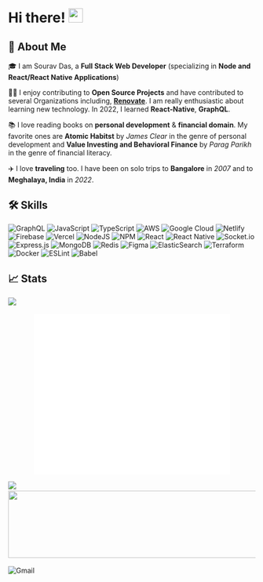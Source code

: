 # Hi there! <img src="https://media.giphy.com/media/hvRJCLFzcasrR4ia7z/giphy.gif" width="29px" height="29px">

## 🚀 About Me

🎓 I am Sourav Das, a **Full Stack Web Developer** (specializing in **Node and React/React Native Applications**)

👨‍💻 I enjoy contributing to **Open Source Projects** and have contributed to several Organizations including, **[Renovate](https://github.com/renovatebot/renovate)**. I am really enthusiastic about learning new technology. In 2022, I learned **React-Native**, **GraphQL**.

📚 I love reading books on **personal development** & **financial domain**. My favorite ones are **Atomic Habitst** by _James Clear_ in the genre of personal development and **Value Investing and Behavioral Finance** by _Parag Parikh_ in the genre of financial literacy.

✈️ I love **traveling** too. I have been on solo trips to **Bangalore** in _2007_ and to **Meghalaya, India** in _2022_.

## 🛠️ Skills
![GraphQL](https://img.shields.io/badge/-GraphQL-E10098?style=flat&logo=graphql&logoColor=white) 
![JavaScript](https://img.shields.io/badge/javascript-%23323330.svg?style=flat&logo=javascript&logoColor=%23F7DF1E) 
![TypeScript](https://img.shields.io/badge/typescript-%23007ACC.svg?style=flat&logo=typescript&logoColor=white) 
![AWS](https://img.shields.io/badge/AWS-%23FF9900.svg?style=flat&logo=amazon-aws&logoColor=white) 
![Google Cloud](https://img.shields.io/badge/Google%20Cloud-%234285F4.svg?style=flat&logo=google-cloud&logoColor=white) 
![Netlify](https://img.shields.io/badge/netlify-%23000000.svg?style=flat&logo=netlify&logoColor=#00C7B7) 
![Firebase](https://img.shields.io/badge/firebase-%23039BE5.svg?style=flat&logo=firebase)
![Vercel](https://img.shields.io/badge/vercel-%23000000.svg?style=flat&logo=vercel&logoColor=white)
![NodeJS](https://img.shields.io/badge/node.js-6DA55F?style=flat&logo=node.js&logoColor=white)
![NPM](https://img.shields.io/badge/NPM-%23000000.svg?style=flat&logo=npm&logoColor=white)
![React](https://img.shields.io/badge/react-%2320232a.svg?style=flat&logo=react&logoColor=%2361DAFB)
![React Native](https://img.shields.io/badge/react_native-%2320232a.svg?style=flat&logo=react&logoColor=%2361DAFB)
![Socket.io](https://img.shields.io/badge/Socket.io-black?style=flat&logo=socket.io&badgeColor=010101) ![Express.js](https://img.shields.io/badge/express.js-%23404d59.svg?style=flat&logo=express&logoColor=%2361DAFB)
![MongoDB](https://img.shields.io/badge/MongoDB-%234ea94b.svg?style=flat&logo=mongodb&logoColor=white)
![Redis](https://img.shields.io/badge/redis-%23DD0031.svg?style=flat&logo=redis&logoColor=white)
![Figma](https://img.shields.io/badge/figma-%23F24E1E.svg?style=flat&logo=figma&logoColor=white)
![ElasticSearch](https://img.shields.io/badge/-ElasticSearch-005571?style=flat&logo=elasticsearch)
![Terraform](https://img.shields.io/badge/terraform-%235835CC.svg?style=flat&logo=terraform&logoColor=white)
![Docker](https://img.shields.io/badge/docker-%230db7ed.svg?style=flat&logo=docker&logoColor=white)
![ESLint](https://img.shields.io/badge/ESLint-4B3263?style=flat&logo=eslint&logoColor=white)
![Babel](https://img.shields.io/badge/Babel-F9DC3e?style=flat&logo=babel&logoColor=black)




## 📈 Stats
<a href="https://1xengineer.com/?ref=github">
  <img height="137px" src="https://github-readme-stats.vercel.app/api?username=souravdasslg&hide_title=true&hide_border=true&show_icons=true&include_all_commits=true&count_private=true&line_height=21&text_color=000&icon_color=000&bg_color=0,ea6161,ffc64d,fffc4d,52fa5a&theme=graywhite"/>  
</a>

<p align="center">
  <img align="center" width="400" src="https://raw.githubusercontent.com/souravdasslg/souravdasslg/refs/heads/main/github-metrics.svg">
</p>

<a href="https://1xengineer.com/?ref=github">
  <img height="137px" src="https://github-readme-stats.vercel.app/api/top-langs/?username=souravdasslg&hide=html&hide_title=true&hide_border=true&layout=compact&langs_count=6&text_color=000&icon_color=fff&bg_color=0,52fa5a,4dfcff,c64dff&theme=graywhite" />
</a>

<a href="https://1xengineer.com/?ref=github">
  <img height="137px" width="1000px" src="https://github-readme-streak-stats.herokuapp.com?user=souravdasslg&theme=cobalt&hide_border=true" />
</a>

<br>



![Gmail](https://img.shields.io/badge/-Gmail-EA4335.svg?style=flat&logo=Gmail&logoColor=white) 
